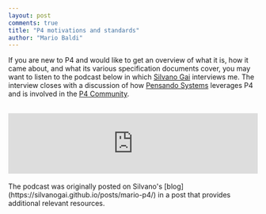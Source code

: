 ```yaml
---
layout: post
comments: true
title: "P4 motivations and standards"
author: "Mario Baldi"
---
```


If you are new to P4 and would like to get an overview of what it is, how it came about, and what its various specification documents cover, you may want to listen to the podcast below in which [Silvano Gai](https://www.linkedin.com/in/silvano-gai-15263b1/) interviews me.
The interview closes with a discussion of how [Pensando Systems](http://pensando.io) leverages P4 and is involved in the [P4 Community](http://p4.org).

<br>

<iframe title="The P4 Standard - An interview with Mario Baldi" style="border: none;" scrolling="no" data-name="pb-iframe-player" src="https://www.podbean.com/media/player/33s4n-dafe72?from=yiiadmin&download=1&version=1&skin=1&btn-skin=107&auto=0&share=1&fonts=Helvetica&download=1&rtl=0&pbad=1" width="100%" height="122"></iframe>

<br>
<br>
The podcast was originally posted on Silvano's  [blog](https://silvanogai.github.io/posts/mario-p4/) in a post that provides additional relevant resources.
